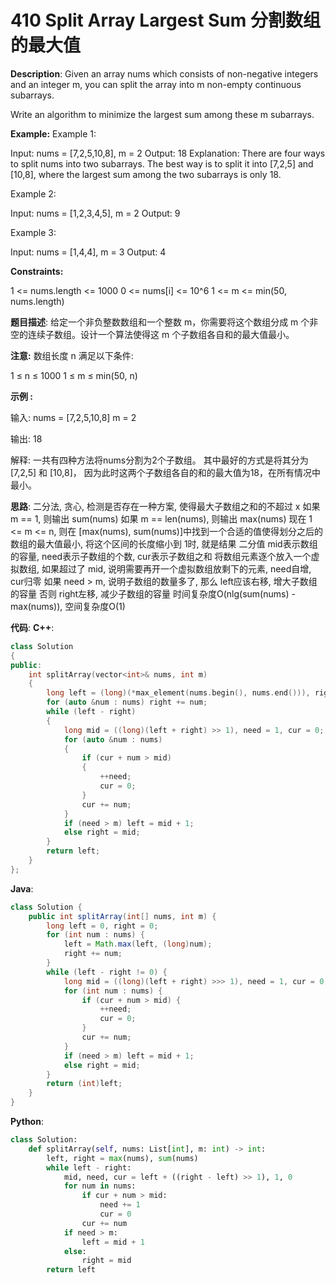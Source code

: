 # 410 Split Array Largest Sum 分割数组的最大值

__Description__:
Given an array nums which consists of non-negative integers and an integer m, you can split the array into m non-empty continuous subarrays.

Write an algorithm to minimize the largest sum among these m subarrays.

__Example:__
Example 1:

Input: nums = [7,2,5,10,8], m = 2
Output: 18
Explanation:
There are four ways to split nums into two subarrays.
The best way is to split it into [7,2,5] and [10,8],
where the largest sum among the two subarrays is only 18.

Example 2:

Input: nums = [1,2,3,4,5], m = 2
Output: 9

Example 3:

Input: nums = [1,4,4], m = 3
Output: 4

__Constraints:__

1 <= nums.length <= 1000
0 <= nums[i] <= 10^6
1 <= m <= min(50, nums.length)

__题目描述__:
给定一个非负整数数组和一个整数 m，你需要将这个数组分成 m 个非空的连续子数组。设计一个算法使得这 m 个子数组各自和的最大值最小。

__注意:__
数组长度 n 满足以下条件:

1 ≤ n ≤ 1000
1 ≤ m ≤ min(50, n)

__示例 :__

输入:
nums = [7,2,5,10,8]
m = 2

输出:
18

解释:
一共有四种方法将nums分割为2个子数组。
其中最好的方式是将其分为[7,2,5] 和 [10,8]，
因为此时这两个子数组各自的和的最大值为18，在所有情况中最小。

__思路__:
二分法, 贪心, 检测是否存在一种方案, 使得最大子数组之和的不超过 x
如果 m == 1, 则输出 sum(nums)
如果 m == len(nums), 则输出 max(nums)
现在 1 <= m <= n, 则在 [max(nums), sum(nums)]中找到一个合适的值使得划分之后的数组的最大值最小, 将这个区间的长度缩小到 1时, 就是结果
二分值 mid表示数组的容量, need表示子数组的个数, cur表示子数组之和
将数组元素逐个放入一个虚拟数组, 如果超过了 mid, 说明需要再开一个虚拟数组放剩下的元素, need自增, cur归零
如果 need > m, 说明子数组的数量多了, 那么 left应该右移, 增大子数组的容量
否则 right左移, 减少子数组的容量
时间复杂度O(nlg(sum(nums) - max(nums)), 空间复杂度O(1)

__代码__:
__C++__:

```C++
class Solution 
{
public:
    int splitArray(vector<int>& nums, int m) 
    {
        long left = (long)(*max_element(nums.begin(), nums.end())), right = 0;
        for (auto &num : nums) right += num;
        while (left - right)
        {
            long mid = ((long)(left + right) >> 1), need = 1, cur = 0;
            for (auto &num : nums)
            {
                if (cur + num > mid)
                {
                    ++need;
                    cur = 0;
                }
                cur += num;
            }
            if (need > m) left = mid + 1;
            else right = mid;
        }
        return left;
    }
};
```

__Java__:

```Java
class Solution {
    public int splitArray(int[] nums, int m) {
        long left = 0, right = 0;
        for (int num : nums) {
            left = Math.max(left, (long)num);
            right += num;
        }
        while (left - right != 0) {
            long mid = ((long)(left + right) >>> 1), need = 1, cur = 0;
            for (int num : nums) {
                if (cur + num > mid) {
                    ++need;
                    cur = 0;
                }
                cur += num;
            }
            if (need > m) left = mid + 1;
            else right = mid;
        }
        return (int)left;
    }
}
```

__Python__:

```Python
class Solution:
    def splitArray(self, nums: List[int], m: int) -> int:
        left, right = max(nums), sum(nums)
        while left - right:
            mid, need, cur = left + ((right - left) >> 1), 1, 0
            for num in nums:
                if cur + num > mid:
                    need += 1
                    cur = 0
                cur += num
            if need > m:
                left = mid + 1
            else:
                right = mid
        return left
```
